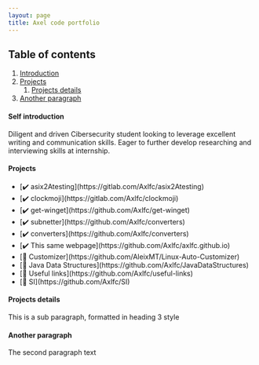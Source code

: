 ```yaml
---
layout: page
title: Axel code portfolio
---
```


## Table of contents
1. [Introduction](#introduction)
2. [Projects](#projects)
    1. [Projects details](#projectsdetails)
3. [Another paragraph](#paragraph2)

#### Self introduction <a name="introduction"></a>
Diligent and driven Cibersecurity student looking to leverage excellent writing and communication skills. Eager to further develop researching and interviewing skills at internship.

#### Projects <a name="projects"></a>
<ul>
<li>[✔️ asix2Atesting](https://gitlab.com/Axlfc/asix2Atesting)</li>
<li>[✔️ clockmoji](https://gitlab.com/Axlfc/clockmoji)</li>
<li>[✔️ get-winget](https://github.com/Axlfc/get-winget)</li>
<li>[✔️ subnetter](https://github.com/Axlfc/converters)</li>
<li>[✔️ converters](https://github.com/Axlfc/converters)</li>
<li>[✔️ This same webpage](https://github.com/Axlfc/axlfc.github.io)</li>
<li>[🚧 Customizer](https://github.com/AleixMT/Linux-Auto-Customizer)</li>
<li>[🚧 Java Data Structures](https://github.com/Axlfc/JavaDataStructures)</li>
<li>[🚧 Useful links](https://github.com/Axlfc/useful-links)</li>
<li>[🚧 SI](https://github.com/Axlfc/SI)</li>
</ul>

#### Projects details <a name="projectsdetails"></a>
This is a sub paragraph, formatted in heading 3 style

#### Another paragraph <a name="paragraph2"></a>
The second paragraph text

